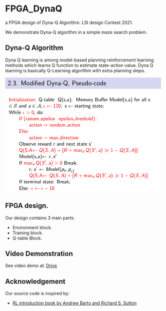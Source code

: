 # FPGA_DynaQ
a FPGA design of Dyna-Q Algorithm. LSI design Contest 2021.

We demonstrate Dyna-Q algorithm in a simple maze search problem.

## Dyna-Q Algorithm

Dyna Q learning is among model-based planning reinforcement learning
methods which learns Q function to estimate state-action value. Dyna Q learning is basically
Q-Learning algorithm with extra planning steps.

<img src="report/dynaq.png" align="middle" width="500"/>

## FPGA design.
Our design contains 3 main parts:
- Environment block.
- Training block.
- Q-table Block.
## Video Demonstration
See video demo at: [Drive](https://drive.google.com/file/d/1g09FqitMydQldYfyPaarD5OEChjlGh0d/view?usp=sharing)

## Acknowledgement
Our source code is inspired by:
- [RL introduction book by Andrew Barto and Richard S. Sutton](http://incompleteideas.net/book/ebook/node96.html)

